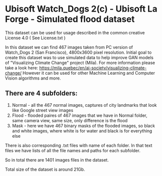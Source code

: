 # Ubisoft Watch_Dogs 2(c) - Ubisoft La Forge - Simulated flood dataset


This dataset can be used for usage described in the common creative License 4.0 ( See License.txt )

In this dataset we can find 467 images taken from PC version of Watch_Dogs 2 (San Francisco), 4800x3600 pixel resolution.
Initial goal to create this dataset was to use simulated data to help improve GAN models of "Visualizing Climate Change" project (Mila).
For more information please take a look here: https://mila.quebec/en/ai-society/visualizing-climate-change/
However it can be used for other Machine Learning and Computer Vision algorithms and more. 

## There are 4 subfolders:
1. Normal - all the 467 normal images, captures of city landmarks that look like Google street view images
2. Flood  - flooded paires of 467 images that we have in Normal folder, same camera view, same size, only difference is the flood
3. Mask   - here we have 467 binary masks of the flooded images, so black and white images, where white is for water and black is for everything else

There is also corresponding .txt files with name of each folder. In that text files we have lists of all the file names and paths for each subfolder.

So in total there are 1401 images files in the dataset.

Total size of the dataset is around 21Gb.

